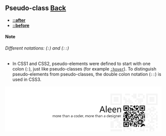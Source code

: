 ## Pseudo-class [**Back**](./../codrops.md)

- [**::after**](./after/after.md)
- [**::before**](./before/before.md)

#### Note

###### Different notations: (`:`) and (`::`)

- In CSS1 and CSS2, pseudo-elements were defined to start with one colon (`:`), just like pseudo-classes (for example [`:hover`]()). To distinguish pseudo-elements from pseudo-classes, the double colon notation (`::`) is used in CSS3.

<a href="http://aleen42.github.io/" target="_blank" ><img src="./../../pic/tail.gif"></a>